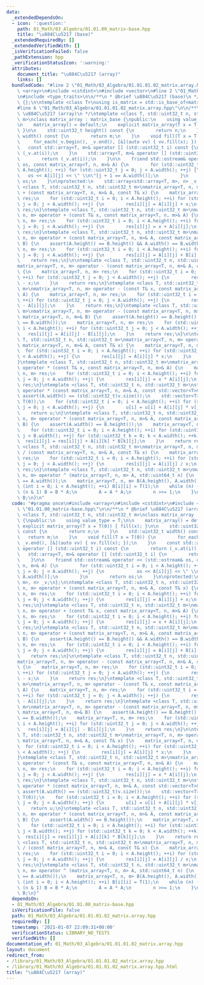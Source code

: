 ```yaml
---
data:
  _extendedDependsOn:
  - icon: ':question:'
    path: 01_Math/03_Algebra/01.01.00_matrix-base.hpp
    title: "\u884C\u5217 (base)"
  _extendedRequiredBy: []
  _extendedVerifiedWith: []
  _isVerificationFailed: false
  _pathExtension: hpp
  _verificationStatusIcon: ':warning:'
  attributes:
    document_title: "\u884C\u5217 (array)"
    links: []
  bundledCode: "#line 2 \"01_Math/03_Algebra/01.01.01.02_matrix.array.hpp\"\n#include\
    \ <array>\n#include <cstdint>\n#include <vector>\n#line 2 \"01_Math/03_Algebra/01.01.00_matrix-base.hpp\"\
    \n#include <type_traits>\n\n/**\n * @brief \u884C\u5217 (base)\n */\nclass matrix_base\
    \ {};\n\ntemplate <class T>\nusing is_matrix = std::is_base_of<matrix_base, T>;\n\
    #line 6 \"01_Math/03_Algebra/01.01.01.02_matrix.array.hpp\"\n\n/**\n * @brief\
    \ \u884C\u5217 (array)\n */\ntemplate <class T, std::uint32_t n, std::uint32_t\
    \ m>\nclass matrix_array : matrix_base {\npublic:\n    using value_type = T;\n\
    \n    matrix_array() = default;\n    explicit matrix_array(T x = T(0)) { fill(x);\
    \ }\n\n    std::uint32_t height() const {\n        return n;\n    }\n    std::uint32_t\
    \ width() const {\n        return m;\n    }\n    void fill(T x = T(0)) {\n   \
    \     for_each(_v.begin(), _v.end(), [&](auto vv) { vv.fill(x); });\n    }\n \
    \   const std::array<T, m>& operator [] (std::uint32_t i) const {\n        return\
    \ (_v.at(i));\n    }\n    std::array<T, m>& operator [] (std::uint32_t i) {\n\
    \        return (_v.at(i));\n    }\n\n    friend std::ostream& operator << (std::ostream&\
    \ os, const matrix_array<T, n, m>& A) {\n        for (std::uint32_t i = 0; i <\
    \ A.height(); ++i) for (std::uint32_t j = 0; j < A.width(); ++j) {\n         \
    \   os << A[i][j] << \" \\n\"[j + 1 == A.width()];\n        }\n        return\
    \ os;\n    }\n\nprotected:\n    std::array<std::array<T, m>, n> _v;\n};\n\ntemplate\
    \ <class T, std::uint32_t n, std::uint32_t m>\nmatrix_array<T, n, m> operator\
    \ + (const matrix_array<T, n, m>& A, const T& x) {\n    matrix_array<T, n, m>\
    \ res;\n    for (std::uint32_t i = 0; i < A.height(); ++i) for (std::uint32_t\
    \ j = 0; j < A.width(); ++j) {\n        res[i][j] = A[i][j] + x;\n    }\n    return\
    \ res;\n}\ntemplate <class T, std::uint32_t n, std::uint32_t m>\nmatrix_array<T,\
    \ n, m> operator + (const T& x, const matrix_array<T, n, m>& A) {\n    matrix_array<T,\
    \ n, m> res;\n    for (std::uint32_t i = 0; i < A.height(); ++i) for (std::uint32_t\
    \ j = 0; j < A.width(); ++j) {\n        res[i][j] = x + A[i][j];\n    }\n    return\
    \ res;\n}\ntemplate <class T, std::uint32_t n, std::uint32_t m>\nmatrix_array<T,\
    \ n, m> operator + (const matrix_array<T, n, m>& A, const matrix_array<T, n, m>&\
    \ B) {\n    assert(A.height() == B.height() && A.width() == B.width());\n    matrix_array<T,\
    \ n, m> res;\n    for (std::uint32_t i = 0; i < A.height(); ++i) for (std::uint32_t\
    \ j = 0; j < A.width(); ++j) {\n        res[i][j] = A[i][j] + B[i][j];\n    }\n\
    \    return res;\n}\n\ntemplate <class T, std::uint32_t n, std::uint32_t m>\n\
    matrix_array<T, n, m> operator - (const matrix_array<T, n, m>& A, const T& x)\
    \ {\n    matrix_array<T, n, m> res;\n    for (std::uint32_t i = 0; i < A.height();\
    \ ++i) for (std::uint32_t j = 0; j < A.width(); ++j) {\n        res[i][j] = A[i][j]\
    \ - x;\n    }\n    return res;\n}\ntemplate <class T, std::uint32_t n, std::uint32_t\
    \ m>\nmatrix_array<T, n, m> operator - (const T& x, const matrix_array<T, n, m>&\
    \ A) {\n    matrix_array<T, n, m> res;\n    for (std::uint32_t i = 0; i < A.height();\
    \ ++i) for (std::uint32_t j = 0; j < A.width(); ++j) {\n        res[i][j] = x\
    \ - A[i][j];\n    }\n    return res;\n}\ntemplate <class T, std::uint32_t n, std::uint32_t\
    \ m>\nmatrix_array<T, n, m> operator - (const matrix_array<T, n, m>& A, const\
    \ matrix_array<T, n, m>& B) {\n    assert(A.height() == B.height() && A.width()\
    \ == B.width());\n    matrix_array<T, n, m> res;\n    for (std::uint32_t i = 0;\
    \ i < A.height(); ++i) for (std::uint32_t j = 0; j < A.width(); ++j) {\n     \
    \   res[i][j] = A[i][j] - B[i][j];\n    }\n    return res;\n}\n\ntemplate <class\
    \ T, std::uint32_t n, std::uint32_t m>\nmatrix_array<T, n, m> operator * (const\
    \ matrix_array<T, n, m>& A, const T& x) {\n    matrix_array<T, n, m> res;\n  \
    \  for (std::uint32_t i = 0; i < A.height(); ++i) for (std::uint32_t j = 0; j\
    \ < A.width(); ++j) {\n        res[i][j] = A[i][j] * x;\n    }\n    return res;\n\
    }\ntemplate <class T, std::uint32_t n, std::uint32_t m>\nmatrix_array<T, n, m>\
    \ operator * (const T& x, const matrix_array<T, n, m>& A) {\n    matrix_array<T,\
    \ n, m> res;\n    for (std::uint32_t i = 0; i < A.height(); ++i) for (std::uint32_t\
    \ j = 0; j < A.width(); ++j) {\n        res[i][j] = x * A[i][j];\n    }\n    return\
    \ res;\n}\ntemplate <class T, std::uint32_t n, std::uint32_t m>\nstd::vector<T>\
    \ operator * (const matrix_array<T, n, m>& A, const std::vector<T>& v) {\n   \
    \ assert(A.width() == (std::uint32_t)v.size());\n    std::vector<T> u(A.height(),\
    \ T(0));\n    for (std::uint32_t i = 0; i < A.height(); ++i) for (std::uint32_t\
    \ j = 0; j < A.width(); ++j) {\n        u[i] = u[i] + A[i][j] * v[j];\n    }\n\
    \    return u;\n}\ntemplate <class T, std::uint32_t n, std::uint32_t m>\nmatrix_array<T,\
    \ n, m> operator * (const matrix_array<T, n, m>& A, const matrix_array<T, n, m>&\
    \ B) {\n    assert(A.width() == B.height());\n    matrix_array<T, n, m> res;\n\
    \    for (std::uint32_t i = 0; i < A.height(); ++i) for (std::uint32_t j = 0;\
    \ j < B.width(); ++j) for (std::uint32_t k = 0; k < A.width(); ++k) {\n      \
    \  res[i][j] = res[i][j] + A[i][k] * B[k][j];\n    }\n    return res;\n}\n\ntemplate\
    \ <class T, std::uint32_t n, std::uint32_t m>\nmatrix_array<T, n, m> operator\
    \ / (const matrix_array<T, n, m>& A, const T& x) {\n    matrix_array<T, n, m>\
    \ res;\n    for (std::uint32_t i = 0; i < A.height(); ++i) for (std::uint32_t\
    \ j = 0; j < A.width(); ++j) {\n        res[i][j] = A[i][j] / x;\n    }\n    return\
    \ res;\n}\ntemplate <class T, std::uint32_t n, std::uint32_t m>\nmatrix_array<T,\
    \ n, m> operator ^ (matrix_array<T, n, m> A, std::uint64_t n) {\n    assert(A.height()\
    \ == A.width());\n    matrix_array<T, n, m> B(A.height(), A.width());\n    for\
    \ (int i = 0; i < A.height(); ++i) B[i][i] = T(1);\n    while (n) {\n        if\
    \ (n & 1) B = B * A;\n        A = A * A;\n        n >>= 1;\n    }\n    return\
    \ B;\n}\n"
  code: "#pragma once\n#include <array>\n#include <cstdint>\n#include <vector>\n#include\
    \ \"01.01.00_matrix-base.hpp\"\n\n/**\n * @brief \u884C\u5217 (array)\n */\ntemplate\
    \ <class T, std::uint32_t n, std::uint32_t m>\nclass matrix_array : matrix_base\
    \ {\npublic:\n    using value_type = T;\n\n    matrix_array() = default;\n   \
    \ explicit matrix_array(T x = T(0)) { fill(x); }\n\n    std::uint32_t height()\
    \ const {\n        return n;\n    }\n    std::uint32_t width() const {\n     \
    \   return m;\n    }\n    void fill(T x = T(0)) {\n        for_each(_v.begin(),\
    \ _v.end(), [&](auto vv) { vv.fill(x); });\n    }\n    const std::array<T, m>&\
    \ operator [] (std::uint32_t i) const {\n        return (_v.at(i));\n    }\n \
    \   std::array<T, m>& operator [] (std::uint32_t i) {\n        return (_v.at(i));\n\
    \    }\n\n    friend std::ostream& operator << (std::ostream& os, const matrix_array<T,\
    \ n, m>& A) {\n        for (std::uint32_t i = 0; i < A.height(); ++i) for (std::uint32_t\
    \ j = 0; j < A.width(); ++j) {\n            os << A[i][j] << \" \\n\"[j + 1 ==\
    \ A.width()];\n        }\n        return os;\n    }\n\nprotected:\n    std::array<std::array<T,\
    \ m>, n> _v;\n};\n\ntemplate <class T, std::uint32_t n, std::uint32_t m>\nmatrix_array<T,\
    \ n, m> operator + (const matrix_array<T, n, m>& A, const T& x) {\n    matrix_array<T,\
    \ n, m> res;\n    for (std::uint32_t i = 0; i < A.height(); ++i) for (std::uint32_t\
    \ j = 0; j < A.width(); ++j) {\n        res[i][j] = A[i][j] + x;\n    }\n    return\
    \ res;\n}\ntemplate <class T, std::uint32_t n, std::uint32_t m>\nmatrix_array<T,\
    \ n, m> operator + (const T& x, const matrix_array<T, n, m>& A) {\n    matrix_array<T,\
    \ n, m> res;\n    for (std::uint32_t i = 0; i < A.height(); ++i) for (std::uint32_t\
    \ j = 0; j < A.width(); ++j) {\n        res[i][j] = x + A[i][j];\n    }\n    return\
    \ res;\n}\ntemplate <class T, std::uint32_t n, std::uint32_t m>\nmatrix_array<T,\
    \ n, m> operator + (const matrix_array<T, n, m>& A, const matrix_array<T, n, m>&\
    \ B) {\n    assert(A.height() == B.height() && A.width() == B.width());\n    matrix_array<T,\
    \ n, m> res;\n    for (std::uint32_t i = 0; i < A.height(); ++i) for (std::uint32_t\
    \ j = 0; j < A.width(); ++j) {\n        res[i][j] = A[i][j] + B[i][j];\n    }\n\
    \    return res;\n}\n\ntemplate <class T, std::uint32_t n, std::uint32_t m>\n\
    matrix_array<T, n, m> operator - (const matrix_array<T, n, m>& A, const T& x)\
    \ {\n    matrix_array<T, n, m> res;\n    for (std::uint32_t i = 0; i < A.height();\
    \ ++i) for (std::uint32_t j = 0; j < A.width(); ++j) {\n        res[i][j] = A[i][j]\
    \ - x;\n    }\n    return res;\n}\ntemplate <class T, std::uint32_t n, std::uint32_t\
    \ m>\nmatrix_array<T, n, m> operator - (const T& x, const matrix_array<T, n, m>&\
    \ A) {\n    matrix_array<T, n, m> res;\n    for (std::uint32_t i = 0; i < A.height();\
    \ ++i) for (std::uint32_t j = 0; j < A.width(); ++j) {\n        res[i][j] = x\
    \ - A[i][j];\n    }\n    return res;\n}\ntemplate <class T, std::uint32_t n, std::uint32_t\
    \ m>\nmatrix_array<T, n, m> operator - (const matrix_array<T, n, m>& A, const\
    \ matrix_array<T, n, m>& B) {\n    assert(A.height() == B.height() && A.width()\
    \ == B.width());\n    matrix_array<T, n, m> res;\n    for (std::uint32_t i = 0;\
    \ i < A.height(); ++i) for (std::uint32_t j = 0; j < A.width(); ++j) {\n     \
    \   res[i][j] = A[i][j] - B[i][j];\n    }\n    return res;\n}\n\ntemplate <class\
    \ T, std::uint32_t n, std::uint32_t m>\nmatrix_array<T, n, m> operator * (const\
    \ matrix_array<T, n, m>& A, const T& x) {\n    matrix_array<T, n, m> res;\n  \
    \  for (std::uint32_t i = 0; i < A.height(); ++i) for (std::uint32_t j = 0; j\
    \ < A.width(); ++j) {\n        res[i][j] = A[i][j] * x;\n    }\n    return res;\n\
    }\ntemplate <class T, std::uint32_t n, std::uint32_t m>\nmatrix_array<T, n, m>\
    \ operator * (const T& x, const matrix_array<T, n, m>& A) {\n    matrix_array<T,\
    \ n, m> res;\n    for (std::uint32_t i = 0; i < A.height(); ++i) for (std::uint32_t\
    \ j = 0; j < A.width(); ++j) {\n        res[i][j] = x * A[i][j];\n    }\n    return\
    \ res;\n}\ntemplate <class T, std::uint32_t n, std::uint32_t m>\nstd::vector<T>\
    \ operator * (const matrix_array<T, n, m>& A, const std::vector<T>& v) {\n   \
    \ assert(A.width() == (std::uint32_t)v.size());\n    std::vector<T> u(A.height(),\
    \ T(0));\n    for (std::uint32_t i = 0; i < A.height(); ++i) for (std::uint32_t\
    \ j = 0; j < A.width(); ++j) {\n        u[i] = u[i] + A[i][j] * v[j];\n    }\n\
    \    return u;\n}\ntemplate <class T, std::uint32_t n, std::uint32_t m>\nmatrix_array<T,\
    \ n, m> operator * (const matrix_array<T, n, m>& A, const matrix_array<T, n, m>&\
    \ B) {\n    assert(A.width() == B.height());\n    matrix_array<T, n, m> res;\n\
    \    for (std::uint32_t i = 0; i < A.height(); ++i) for (std::uint32_t j = 0;\
    \ j < B.width(); ++j) for (std::uint32_t k = 0; k < A.width(); ++k) {\n      \
    \  res[i][j] = res[i][j] + A[i][k] * B[k][j];\n    }\n    return res;\n}\n\ntemplate\
    \ <class T, std::uint32_t n, std::uint32_t m>\nmatrix_array<T, n, m> operator\
    \ / (const matrix_array<T, n, m>& A, const T& x) {\n    matrix_array<T, n, m>\
    \ res;\n    for (std::uint32_t i = 0; i < A.height(); ++i) for (std::uint32_t\
    \ j = 0; j < A.width(); ++j) {\n        res[i][j] = A[i][j] / x;\n    }\n    return\
    \ res;\n}\ntemplate <class T, std::uint32_t n, std::uint32_t m>\nmatrix_array<T,\
    \ n, m> operator ^ (matrix_array<T, n, m> A, std::uint64_t n) {\n    assert(A.height()\
    \ == A.width());\n    matrix_array<T, n, m> B(A.height(), A.width());\n    for\
    \ (int i = 0; i < A.height(); ++i) B[i][i] = T(1);\n    while (n) {\n        if\
    \ (n & 1) B = B * A;\n        A = A * A;\n        n >>= 1;\n    }\n    return\
    \ B;\n}"
  dependsOn:
  - 01_Math/03_Algebra/01.01.00_matrix-base.hpp
  isVerificationFile: false
  path: 01_Math/03_Algebra/01.01.01.02_matrix.array.hpp
  requiredBy: []
  timestamp: '2021-01-07 22:09:31+00:00'
  verificationStatus: LIBRARY_NO_TESTS
  verifiedWith: []
documentation_of: 01_Math/03_Algebra/01.01.01.02_matrix.array.hpp
layout: document
redirect_from:
- /library/01_Math/03_Algebra/01.01.01.02_matrix.array.hpp
- /library/01_Math/03_Algebra/01.01.01.02_matrix.array.hpp.html
title: "\u884C\u5217 (array)"
---
```

